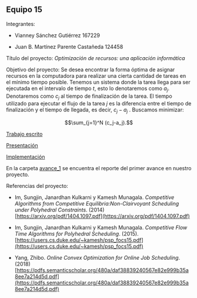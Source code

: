 ﻿## Equipo 15

Integrantes:

* Vianney Sánchez Gutiérrez 167229

* Juan B. Martínez Parente Castañeda 124458

Título del proyecto: _*Optimización de recursos: una aplicación informática*_

Objetivo del proyecto: Se desea encontrar la forma óptima de asignar recursos 
en la computadora para realizar una cierta cantidad de tareas en el mínimo 
tiempo posible. Tenemos un sistema donde la tarea llega para ser ejecutada en 
el intervalo de tiempo $t$, esto lo denotaremos como $a_j$. Denotaremos como 
$c_j$ al tiempo de finalización de la tarea. El tiempo utilizado para ejecutar
el flujo de la tarea $j$ es la diferencia entre el tiempo de finalización y el
tiempo de llegada, es decir, $c_j-a_j$ . Buscamos minimizar: 

$$\sum_{j=1}^N (c_j-a_j).$$

[Trabajo escrito](https://www.dropbox.com/s/b3jvcihgqc23j8e/Proyecto%20final.pdf?dl=0)

[Presentación]()

[Implementación]() 


En la carpeta [avance_1](avance_1) se encuentra el reporte del primer avance
en nuestro proyecto. 

Referencias del proyecto:

* Im, Sungjin, Janardhan Kulkarni y Kamesh Munagala. _Competitive Algorithms from Competitive Equilibria:Non-Clairvoyant Scheduling under Polyhedral Constraints_. (2014) [https://arxiv.org/pdf/1404.1097.pdf](https://arxiv.org/pdf/1404.1097.pdf)

* Im, Sungjin, Janardhan Kulkarni y Kamesh Munagala. _Competitive Flow Time Algorithms for Polyhedral Scheduling_. (2015). [https://users.cs.duke.edu/~kamesh/psp_focs15.pdf](https://users.cs.duke.edu/~kamesh/psp_focs15.pdf)

* Yang, Zhibo. _Online Convex Optimization for Online Job Scheduling_.(2018) [https://pdfs.semanticscholar.org/480a/daf38839240567e82e999b35a8ee7a214d5d.pdf](https://pdfs.semanticscholar.org/480a/daf38839240567e82e999b35a8ee7a214d5d.pdf)
